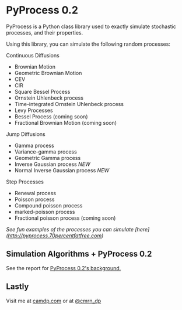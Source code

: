 PyProcess 0.2
=============

PyProcess is a Python class library used to exactly simulate stochastic processes, and their properties.

Using this library, you can simulate the following random processes:

Continuous Diffusions
- Brownian Motion
- Geometric Brownian Motion
- CEV
- CIR
- Square Bessel Process 
- Ornstein Uhlenbeck process
- Time-integrated Ornstein Uhlenbeck process
- Levy Processes
- Bessel Process (coming soon)
- Fractional Brownian Motion (coming soon)

Jump Diffusions
- Gamma process
- Variance-gamma process
- Geometric Gamma process
- Inverse Gaussian process *NEW*
- Normal Inverse Gaussian process *NEW*

Step Processes
- Renewal process
- Poisson process
- Compound poisson process
- marked-poisson process
- Fractional poisson process (coming soon)


*See fun examples of the processes you can simulate [here] (http://pyprocess.70percentfatfree.com)*


Simulation Algorithms + PyProcess 0.2
-------------------------------------

See the report for [PyProcess 0.2's background.](http://www.camdp.com/mediaFiles/PDFs/PyProcess.pdf)



Lastly
-----------------
Visit me at [camdp.com](http://www.camdp.com) or  at [@cmrn_dp](http://twitter.com/cmrn_dp)
            
        
